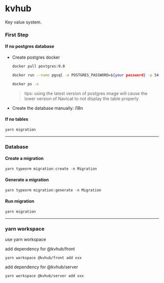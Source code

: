 # kvhub

Key value system.

### First Step

#### If no postgres database

- Create postgres docker

  ```bash
  docker pull postgres:9.0

  docker run --name pgsql -e POSTGRES_PASSWORD=${your password} -p 5432:5432 -d postgres:9.0

  docker ps -a
  ```

  > tips: using the latest version of postgres image will cause the lower version of Navicat to not display the table properly

- Create the database manually: i18n

#### If no tables

```js
yarn migration
```

---

### Database

#### Create a migration

```js
yarn typeorm migration:create -n Migration
```

#### Generate a migration

```js
yarn typeorm migration:generate -n Migration
```

#### Run migration

```js
yarn migration
```

---

### yarn workspace

use yarn workspace

add dependency for @kvhub/front

```
yarn workspace @kvhub/front add xxx
```

add dependency for @kvhub/server

```
yarn workspace @kvhub/server add xxx
```
